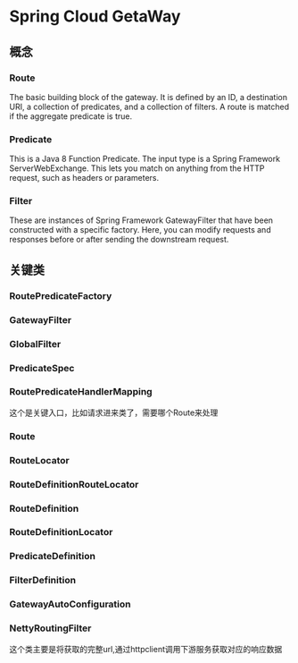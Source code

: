 # Spring Cloud GetaWay

## 概念
### Route
 The basic building block of the gateway. It is defined by an ID, a destination URI, a collection of predicates, and a collection of filters. A route is matched if the aggregate predicate is true.
### Predicate
This is a Java 8 Function Predicate. The input type is a Spring Framework ServerWebExchange. This lets you match on anything from the HTTP request, such as headers or parameters.
### Filter
These are instances of Spring Framework GatewayFilter that have been constructed with a specific factory. Here, you can modify requests and responses before or after sending the downstream request.
## 关键类
### RoutePredicateFactory
### GatewayFilter
### GlobalFilter
### PredicateSpec
### RoutePredicateHandlerMapping
这个是关键入口，比如请求进来类了，需要哪个Route来处理
### Route
### RouteLocator
### RouteDefinitionRouteLocator
### RouteDefinition
### RouteDefinitionLocator
### PredicateDefinition
### FilterDefinition
### GatewayAutoConfiguration
### NettyRoutingFilter
这个类主要是将获取的完整url,通过httpclient调用下游服务获取对应的响应数据